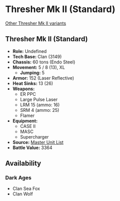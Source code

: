# Thresher Mk II (Standard)

[Other Thresher Mk II variants](../thresher_mk_ii.md)

## Thresher Mk II (Standard)
- **Role:** Undefined
- **Tech Base:** Clan (3149)
- **Chassis:** 60 tons (Endo Steel)
- **Movement:** 5 / 8 (13), XL
  - **Jumping:** 5
- **Armor:** 152 (Laser Reflective)
- **Heat Sinks:** 13 (26)
- **Weapons:**
  - ER PPC
  - Large Pulse Laser
  - LRM 15 (ammo: 16)
  - SRM 4 (ammo: 25)
  - Flamer
- **Equipment:**
  - CASE II
  - MASC
  - Supercharger
- **Source:** [Master Unit List](http://masterunitlist.info/Unit/Details/7502/thresher-mk-ii-standard)
- **Battle Value:** 3364

## Availability

### Dark Ages
- Clan Sea Fox
- Clan Wolf

